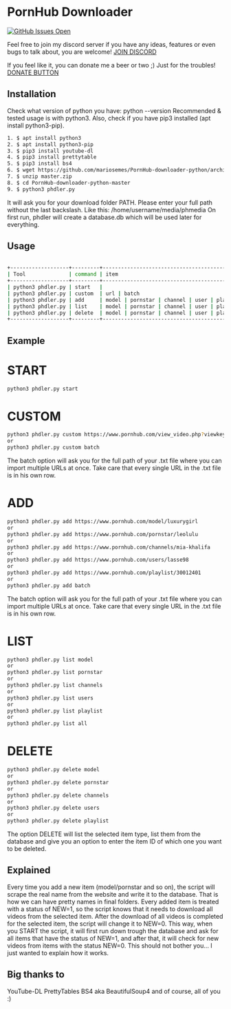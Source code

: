 # PornHub Downloader

[![GitHub Issues Open](https://github-basic-badges.herokuapp.com/issues/mariosemes/PornHub-downloader-python.svg)]()

Feel free to join my discord server if you have any ideas, features or even bugs to talk about, you are welcome!
[JOIN DISCORD](https://discord.gg/JV2NxhH)

If you feel like it, you can donate me a beer or two ;) Just for the troubles!
[DONATE BUTTON](https://www.paypal.com/cgi-bin/webscr?cmd=_s-xclick&hosted_button_id=7MTJVTTQM9YQE&source=url)

## Installation

Check what version of python you have: python --version
Recommended & tested usage is with python3.
Also, check if you have pip3 installed (apt install python3-pip).

```bash
1. $ apt install python3
2. $ apt install python3-pip
3. $ pip3 install youtube-dl
4. $ pip3 install prettytable
5. $ pip3 install bs4
6. $ wget https://github.com/mariosemes/PornHub-downloader-python/archive/master.zip
7. $ unzip master.zip
8. $ cd PornHub-downloader-python-master
9. $ python3 phdler.py
```
It will ask you for your download folder PATH. Please enter your full path without the last backslash. Like this: /home/username/media/phmedia
On first run, phdler will create a database.db which will be used later for everything.


## Usage
```bash

+-------------------+---------+------------------------------------------------------+
| Tool              | command | item                                                 |
+-------------------+---------+------------------------------------------------------+
| python3 phdler.py | start   |                                                      |
| python3 phdler.py | custom  | url | batch                                          |
| python3 phdler.py | add     | model | pornstar | channel | user | playlist | batch |
| python3 phdler.py | list    | model | pornstar | channel | user | playlist | all   |
| python3 phdler.py | delete  | model | pornstar | channel | user | playlist         |
+-------------------+---------+------------------------------------------------------+
```

## Example

# START
```bash
python3 phdler.py start
```

# CUSTOM
```bash
python3 phdler.py custom https://www.pornhub.com/view_video.php?viewkey=ph5d69a2093729e
or
python3 phdler.py custom batch
```
The batch option will ask you for the full path of your .txt file where you can import multiple URLs at once.
Take care that every single URL in the .txt file is in his own row.

# ADD
```bash
python3 phdler.py add https://www.pornhub.com/model/luxurygirl
or
python3 phdler.py add https://www.pornhub.com/pornstar/leolulu
or
python3 phdler.py add https://www.pornhub.com/channels/mia-khalifa
or
python3 phdler.py add https://www.pornhub.com/users/lasse98
or
python3 phdler.py add https://www.pornhub.com/playlist/30012401
or
python3 phdler.py add batch
```
The batch option will ask you for the full path of your .txt file where you can import multiple URLs at once.
Take care that every single URL in the .txt file is in his own row.

# LIST
```bash
python3 phdler.py list model
or
python3 phdler.py list pornstar
or
python3 phdler.py list channels
or
python3 phdler.py list users
or
python3 phdler.py list playlist
or
python3 phdler.py list all
```

# DELETE
```bash
python3 phdler.py delete model
or
python3 phdler.py delete pornstar
or
python3 phdler.py delete channels
or
python3 phdler.py delete users
or
python3 phdler.py delete playlist
```
The option DELETE will list the selected item type, list them from the database and give you an option to enter the item ID of which one you want to be deleted.


## Explained

Every time you add a new item (model/pornstar and so on), the script will scrape the real name from the website and write it to the database. That is how we can have pretty names in final folders. Every added item is treated with a status of NEW=1, so the script knows that it needs to download all videos from the selected item. After the download of all videos is completed for the selected item, the script will change it to NEW=0. This way, when you START the script, it will first run down trough the database and ask for all items that have the status of NEW=1, and after that, it will check for new videos from items with the status NEW=0.
This should not bother you... I just wanted to explain how it works.


## Big thanks to

YouTube-DL
PrettyTables
BS4 aka BeautifulSoup4
and of course, all of you :)